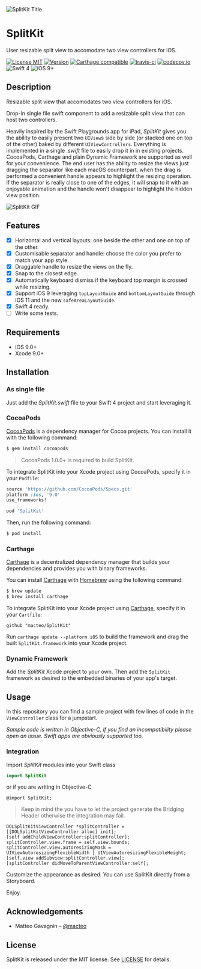 ![SplitKit Title](https://raw.githubusercontent.com/macteo/SplitKit/master/Assets/Export/splitkit-title.png)

# SplitKit

User resizable split view to accomodate two view controllers for iOS.

[![License MIT](https://img.shields.io/cocoapods/l/SplitKit.svg)](https://raw.githubusercontent.com/macteo/splitkit/master/LICENSE) [![Version](https://img.shields.io/cocoapods/v/SplitKit.svg)](https://cocoapods.org/?q=splitkit) [![Carthage compatible](https://img.shields.io/badge/Carthage-compatible-4BC51D.svg?style=flat)](https://github.com/Carthage/Carthage) [![travis-ci](https://travis-ci.org/macteo/SplitKit.svg?branch=master)](https://travis-ci.org/macteo/SplitKit)
[![codecov.io](https://codecov.io/github/macteo/SplitKit/coverage.svg?branch=master)](https://codecov.io/github/macteo/SplitKit?branch=master)
![Swift 4](https://img.shields.io/badge/language-Swift%204-EB7943.svg) ![iOS 9+](https://img.shields.io/badge/iOS-9+-EB7943.svg)

## Description

Resizable split view that accomodates two view controllers for iOS.

Drop-in single file swift component to add a resizable split view that can host two controllers.

Heavily inspired by the Swift Playgrounds app for iPad, _SplitKit_ gives you the ability to easily present two `UIView`s side by side (or stacked one on top of the other) baked by different `UIViewControllers`. Everything is implemented in a single _.swift_ file to easily drop it in in existing projects. CocoaPods, Carthage and plain Dynamic Framework are supported as well for your convenience. The end user has the ability to resize the views just dragging the separator like each macOS counterpart, when the drag is performed a convenient handle appears to highlight the resizing operation. If the separator is really close to one of the edges, it will snap to it with an enjoyable animation and the handle won't disappear to highlight the hidden view position.

![SplitKit GIF](https://raw.githubusercontent.com/macteo/Marklight/master/Assets/GIFs/splitkit.gif)

## Features

- [x] Horizontal and vertical layouts: one beside the other and one on top of the other.
- [x] Customisable separator and handle: choose the color you prefer to match your app style.
- [x] Draggable handle to resize the views on the fly.
- [x] Snap to the closest edge.
- [x] Automatically keyboard dismiss if the keyboard top margin is crossed while resizing.
- [x] Support iOS 9 leveraging `topLayoutGuide` and `bottomLayoutGuide` through iOS 11 and the new `safeAreaLayoutGuide`.
- [x] Swift 4 ready.
- [ ] Write some tests.

## Requirements

- iOS 9.0+
- Xcode 9.0+

## Installation

### As single file

Just add the *SplitKit.swift* file to your Swift 4 project and start leveraging it.

### CocoaPods

[CocoaPods](http://cocoapods.org) is a dependency manager for Cocoa projects. You can install it with the following command:

```bash
$ gem install cocoapods
```

> CocoaPods 1.0.0+ is required to build SplitKit.

To integrate SplitKit into your Xcode project using CocoaPods, specify it in your `Podfile`:

```ruby
source 'https://github.com/CocoaPods/Specs.git'
platform :ios, '9.0'
use_frameworks!

pod 'SplitKit'
```

Then, run the following command:

```bash
$ pod install
```

### Carthage

[Carthage](https://github.com/Carthage/Carthage) is a decentralized dependency manager that builds your dependencies and provides you with binary frameworks.

You can install [Carthage](https://github.com/Carthage/Carthage) with [Homebrew](http://brew.sh/) using the following command:

```bash
$ brew update
$ brew install carthage
```

To integrate SplitKit into your Xcode project using [Carthage](https://github.com/Carthage/Carthage), specify it in your `Cartfile`:

```ogdl
github "macteo/SplitKit"
```

Run `carthage update --platform iOS` to build the framework and drag the built `SplitKit.framework` into your Xcode project.

### Dynamic Framework

Add the *SplitKit* Xcode project to your own. Then add the `SplitKit` framework as desired to the embedded binaries of your app's target.

## Usage

In this repository you can find a sample project with few lines of code in the `ViewController` class for a jumpstart.

*Sample code is written in Objective-C, if you find an incompatibility please open an issue. Swift apps are obviously supported too.*

### Integration

Import *SplitKit* modules into your Swift class

```swift
import SplitKit
```

or if you are writing in Objective-C

```objc
@import SplitKit;
```

> Keep in mind the you have to let the project generate the Bridging Header otherwise the integration may fail.

```objc
DOLSplitKitViewController *splitController = [[DOLSplitKitViewController alloc] init];
[self addChildViewController:splitController];
splitController.view.frame = self.view.bounds;
splitController.view.autoresizingMask = UIViewAutoresizingFlexibleWidth | UIViewAutoresizingFlexibleHeight;
[self.view addSubview:splitController.view];
[splitController didMoveToParentViewController:self];
```

Customize the appearance as desired.
You can use SplitKit directly from a Storyboard.

Enjoy.

## Acknowledgements

* Matteo Gavagnin – [@macteo](https://twitter.com/macteo)

## License

SplitKit is released under the MIT license. See [LICENSE](https://raw.githubusercontent.com/macteo/SplitKit/master/LICENSE) for details.
